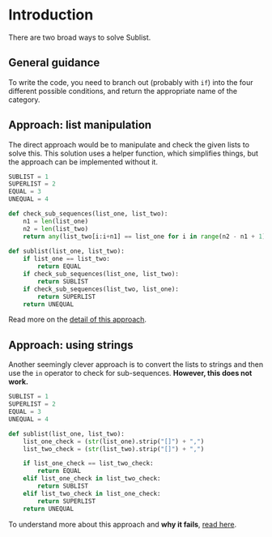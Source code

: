 # Introduction
There are two broad ways to solve Sublist. 

## General guidance
To write the code, you need to branch out (probably with `if`) into the four different possible conditions, and return the appropriate name of the category. 

## Approach: list manipulation
The direct approach would be to manipulate and check the given lists to solve this.
This solution uses a helper function, which simplifies things, but the approach can be implemented without it.

```python
SUBLIST = 1
SUPERLIST = 2
EQUAL = 3
UNEQUAL = 4

def check_sub_sequences(list_one, list_two):
    n1 = len(list_one)
    n2 = len(list_two)
    return any(list_two[i:i+n1] == list_one for i in range(n2 - n1 + 1))
    
def sublist(list_one, list_two):
    if list_one == list_two:
        return EQUAL
    if check_sub_sequences(list_one, list_two):
        return SUBLIST
    if check_sub_sequences(list_two, list_one):
        return SUPERLIST
    return UNEQUAL
```

Read more on the [detail of this approach][approach-list-manipulation].

## Approach: using strings
Another seemingly clever approach is to convert the lists to strings and then 
use the `in` operator to check for sub-sequences.
**However, this does not work.**
```python
SUBLIST = 1
SUPERLIST = 2
EQUAL = 3
UNEQUAL = 4

def sublist(list_one, list_two):
    list_one_check = (str(list_one).strip("[]") + ",")
    list_two_check = (str(list_two).strip("[]") + ",")

    if list_one_check == list_two_check:
        return EQUAL
    elif list_one_check in list_two_check:
        return SUBLIST
    elif list_two_check in list_one_check:
        return SUPERLIST
    return UNEQUAL
```
To understand more about this approach and **why it fails**, [read here][approach-using-strings].

[approach-list-manipulation]: https://exercism.org/tracks/python/exercises/sublist/approaches/list-manipulation
[approach-using-strings]: https://exercism.org/tracks/python/exercises/sublist/approaches/using-strings
